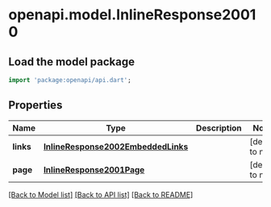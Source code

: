 # openapi.model.InlineResponse20010

## Load the model package
```dart
import 'package:openapi/api.dart';
```

## Properties
Name | Type | Description | Notes
------------ | ------------- | ------------- | -------------
**links** | [**InlineResponse2002EmbeddedLinks**](InlineResponse2002EmbeddedLinks.md) |  | [default to null]
**page** | [**InlineResponse2001Page**](InlineResponse2001Page.md) |  | [default to null]

[[Back to Model list]](../README.md#documentation-for-models) [[Back to API list]](../README.md#documentation-for-api-endpoints) [[Back to README]](../README.md)


